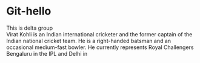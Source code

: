 # Git-hello
This is delta group <br>
Virat Kohli is an Indian international cricketer and the former captain of the Indian national cricket team. He is a right-handed batsman and an occasional medium-fast bowler. He currently represents Royal Challengers Bengaluru in the IPL and Delhi in
